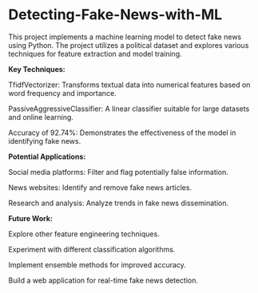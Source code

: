 # Detecting-Fake-News-with-ML
This project implements a machine learning model to detect fake news using Python. The project utilizes a political dataset and explores various techniques for feature extraction and model training.

**Key Techniques:**

TfidfVectorizer: Transforms textual data into numerical features based on word frequency and importance.

PassiveAggressiveClassifier: A linear classifier suitable for large datasets and online learning.

Accuracy of 92.74%: Demonstrates the effectiveness of the model in identifying fake news.

**Potential Applications:**

Social media platforms: Filter and flag potentially false information.

News websites: Identify and remove fake news articles.

Research and analysis: Analyze trends in fake news dissemination.

**Future Work:**

Explore other feature engineering techniques.

Experiment with different classification algorithms.

Implement ensemble methods for improved accuracy.

Build a web application for real-time fake news detection.
